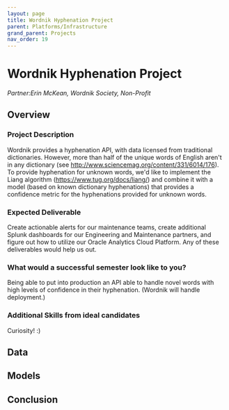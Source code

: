 ```yaml
---
layout: page
title: Wordnik Hyphenation Project
parent: Platforms/Infrastructure
grand_parent: Projects 
nav_order: 19
---
```



# Wordnik Hyphenation Project
*Partner:Erin McKean, Wordnik Society, Non-Profit*

## Overview
### Project Description
Wordnik provides a hyphenation API, with data licensed from traditional dictionaries. However, more than half of the unique words of English aren't in any dictionary (see http://www.sciencemag.org/content/331/6014/176). To provide hyphenation for unknown words, we'd like to implement the Liang algorithm (https://www.tug.org/docs/liang/) and combine it with a model (based on known dictionary hyphenations) that provides a confidence metric for the hyphenations provided for unknown words. 
### Expected Deliverable
Create actionable alerts for our maintenance teams, create additional Splunk dashboards for our Engineering and Maintenance partners, and figure out how to utilize our Oracle Analytics Cloud Platform. Any of these deliverables would help us out. 
### What would a successful semester look like to you?
Being able to put into production an API able to handle novel words with high levels of confidence in their hyphenation. (Wordnik will handle deployment.)
### Additional Skills from ideal candidates
Curiosity! :) 

## Data

## Models

## Conclusion


```python

```
